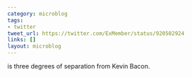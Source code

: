 ```yaml
---
category: microblog
tags:
- twitter
tweet_url: https://twitter.com/ExMember/status/920502924
links: []
layout: microblog
---
```

is three degrees of separation from Kevin Bacon.
